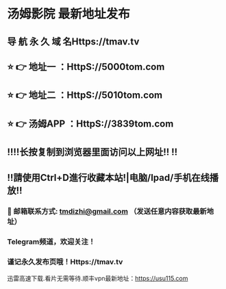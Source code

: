 # 汤姆影院 最新地址发布 
## 导 航 永 久 域 名Https://tmav.tv
## ⭐️ 👉 地址一 ：HttpS://5000tom.com
## ⭐️ 👉 地址二 ：HttpS://5010tom.com
## ⭐️ 👉 汤姆APP ：HttpS://3839tom.com
## ‼️‼️长按复制到浏览器里面访问以上网址‼️  ‼️
## ‼️請使用Ctrl+D進行收藏本站!|电脑/Ipad/手机在线播放‼️
### 📧 邮箱联系方式: tmdizhi@gmail.com （发送任意内容获取最新地址）
### Telegram频道，欢迎关注！
### 谨记永久发布页哦！Https://tmav.tv
迅雷高速下载.看片无需等待.顺丰vpn最新地址：https://usu115.com
